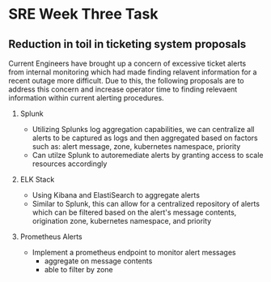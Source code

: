 # SRE Week Three Task

## Reduction in toil in ticketing system proposals

Current Engineers have brought up a concern of excessive ticket alerts from internal monitoring which had made finding relavent information for a recent outage more difficult. Due to this, the following proposals are to address this concern and increase operator time to finding relevaent information within current alerting procedures.

1. Splunk
    - Utilizing Splunks log aggregation capabilities, we can centralize all alerts to be captured as logs and then aggregated based on factors such as: alert message, zone, kubernetes namespace, priority
    - Can utilze Splunk to autoremediate alerts by granting access to scale resources accordingly

2. ELK Stack
    - Using Kibana and ElastiSearch to aggregate alerts
    - Similar to Splunk, this can allow for a centralized repository of alerts which can be filtered based on the alert's message contents, origination zone, kubernetes namespace, and priority

3. Prometheus Alerts
    - Implement a prometheus endpoint to monitor alert messages
        - aggregate on message contents
        - able to filter by zone